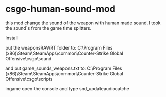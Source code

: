 # csgo-human-sound-mod
this mod change the sound of the weapon with human made sound. I took the sound´s from the game time splitters.

Install

put the weaponsRAWRT folder to: C:\Program Files (x86)\Steam\SteamApps\common\Counter-Strike Global Offensive\csgo\sound 

and put game_sounds_weapons.txt to: C:\Program Files (x86)\Steam\SteamApps\common\Counter-Strike Global Offensive\csgo\scripts

ingame open the console and type snd_updateaudiocatche

